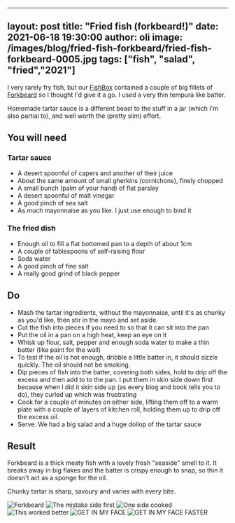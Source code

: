 
---
layout: post
title:  "Fried fish (forkbeard!)"
date:   2021-06-18 19:30:00
author: oli
image: /images/blog/fried-fish-forkbeard/fried-fish-forkbeard-0005.jpg
tags: ["fish", "salad", "fried","2021"]
---

I very rarely fry fish, but our [FishBox](www.fishbox.co.uk) contained a couple of big fillets of [Forkbeard](https://britishseafishing.co.uk/greater-forkbeard/) so I thought I'd give it a go. I used a very thin tempura like batter.

Homemade tartar sauce is a different beast to the stuff in a jar (which I'm also partial to), and well worth the (pretty slim) effort.


## You will need

### Tartar sauce

* A desert spoonful of capers and another of their juice
* About the same amount of small gherkins (cornichons), finely chopped
* A small bunch (palm of your hand) of flat parsley
* A desert spoonful of malt vinegar
* A good pinch of sea salt 
* As much mayonnaise as you like.  I just use enough to bind it

### The fried dish

* Enough oil to fill a flat bottomed pan to a depth of about 1cm
* A couple of tablespoons of self-raising flour 
* Soda water
* A good pinch of fine salt
* A really good grind of black pepper

## Do

* Mash the tartar ingredients, without the mayonnaise, until it's as chunky as you'd like, then stir in the mayo and set aside.
* Cut the fish into pieces if you need to so that it can sit into the pan
* Put the oil in a pan on a high heat, keep an eye on it
* Whisk up flour, salt, pepper and enough soda water to make a thin batter (like paint for the wall)
* To test if the oil is hot enough, dribble a little batter in, it should sizzle quickly.  The oil should not be smoking.
* Dip pieces of fish into the batter, covering both sides, hold to drip off the excess and then add to to the pan.  I put them in skin side down first because when I did it skin side up (as every blog and book tells you to do), they curled up which was frustrating
* Cook for a couple of minutes on either side, lifting them off to a warm plate with a couple of layers of kitchen roll, holding them up to drip off the excess oil.
* Serve.  We had a big salad and a huge dollop of the tartar sauce


## Result

Forkbeard is a thick meaty fish with a lovely fresh "seaside" smell to it.  It breaks away in big flakes and the batter is crispy enough to snap, so thin it doesn't act as a sponge for the oil.

Chunky tartar is sharp, savoury and varies with every bite.


![Forkbeard](/images/blog/fried-fish-forkbeard/fried-fish-forkbeard-0001.jpg)
![The mistake side first](/images/blog/fried-fish-forkbeard/fried-fish-forkbeard-0002.jpg)
![One side cooked](/images/blog/fried-fish-forkbeard/fried-fish-forkbeard-0003.jpg)
![This worked better](/images/blog/fried-fish-forkbeard/fried-fish-forkbeard-0004.jpg)
![GET IN MY FACE](/images/blog/fried-fish-forkbeard/fried-fish-forkbeard-0005.jpg)
![GET IN MY FACE FASTER](/images/blog/fried-fish-forkbeard/fried-fish-forkbeard-0006.jpg)